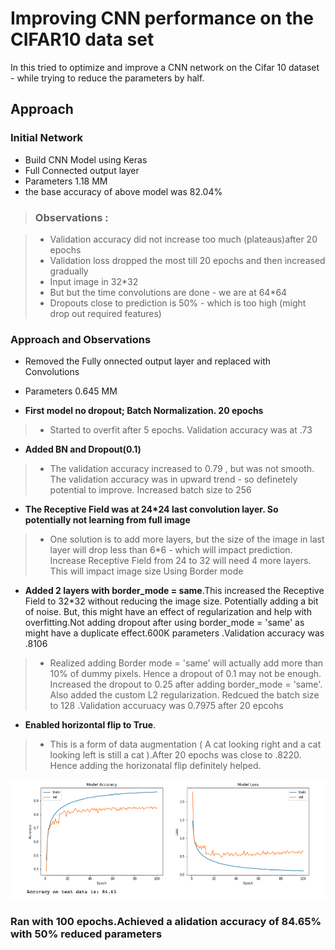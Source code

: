 # Improving CNN performance on the CIFAR10 data set

In this tried to optimize and improve a CNN network on the Cifar 10 dataset - while trying to reduce the parameters by half.


## Approach

### Initial Network

- Build CNN Model using Keras
- Full Connected output layer
- Parameters 1.18 MM
- the base accuracy of above model was 82.04%

>### Observations :

>- Validation accuracy did not increase too much (plateaus)after 20 epochs
>- Validation loss dropped the most till 20 epochs and then increased gradually
>- Input image in 32*32
>- But but the time convolutions are done - we are at 64*64
>- Dropouts close to prediction is 50% - which is too high (might drop out required features)

### Approach and Observations

- Removed the Fully onnected output layer and replaced with Convolutions
- Parameters 0.645 MM


- **First model no dropout; Batch Normalization. 20 epochs**
>- Started to overfit after 5 epochs. Validation accuracy was at .73

- **Added BN and Dropout(0.1)**
>- The validation accuracy increased to 0.79 , but was not smooth. The validation accuracy was in upward trend - so definetely potential to improve. Increased batch size to 256

- **The Receptive Field was at 24*24 last convolution layer. So potentially not learning from full image**
>- One solution is to add more layers, but the size of the image in last layer will drop less than 6*6 - which will impact prediction. Increase Receptive Field from 24 to 32 will need 4 more layers. This will impact image size
Using Border mode

- **Added 2 layers with border_mode = same**.This increased the Receptive Field to 32*32 without reducing the image size. Potentially adding a bit of noise. But, this might have an effect of regularization and help with overfitting.Not adding dropout after using border_mode = 'same' as might have a duplicate effect.600K parameters .Validation accuracy was .8106
>- Realized adding Border mode = 'same' will actually add more than 10% of dummy pixels. Hence a dropout of 0.1 may not be enough. Increased the dropout to 0.25 after adding border_mode = 'same'. Also added the custom L2 regularization. Redcued the batch size to 128 .Validation accuruacy was 0.7975 after 20 epcohs

- **Enabled horizontal flip to True**. 
>- This is a form of data augmentation ( A cat looking right and a cat looking left is still a cat ).After 20 epochs was close to .8220. Hence adding the horizonatal flip definitely helped.

![](images/fix_cnn_cifar10.png)

### Ran with 100 epochs.Achieved a alidation accuracy of 84.65% with 50% reduced parameters


